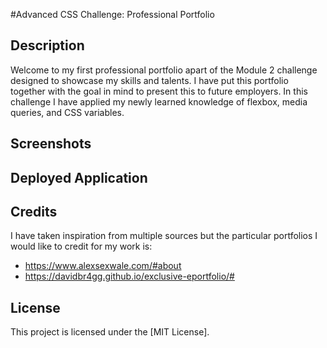 #Advanced CSS Challenge: Professional Portfolio

## Description

Welcome to my first professional portfolio apart of the Module 2 challenge designed to showcase my skills and talents. I have put this portfolio together with the goal in mind to present this to future employers.
In this challenge I have applied my newly learned knowledge of flexbox, media queries, and CSS variables. 

## Screenshots 


## Deployed Application


## Credits

I have taken inspiration from multiple sources but the particular portfolios I would like to credit for my work is:

- https://www.alexsexwale.com/#about
- https://davidbr4gg.github.io/exclusive-eportfolio/#

## License

This project is licensed under the [MIT License].
